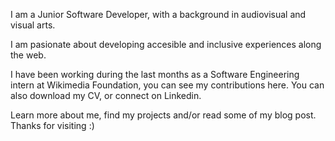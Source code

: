 <div class="about">
<p>
I am a Junior Software Developer, with a background in audiovisual and visual arts.
</p>
<p>
I am pasionate about developing accesible and inclusive experiences along the web. 
</p>
<p>
I have been working during the last months as a Software Engineering intern at Wikimedia Foundation, you can see my contributions here. You can also download my CV, or connect on Linkedin.

Learn more about me, find my projects and/or read some of my blog post. Thanks for visiting :)

</p>
</div>
